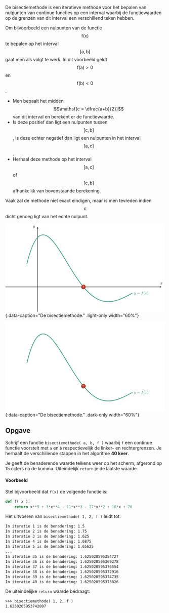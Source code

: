 De bisectiemethode is een iteratieve methode voor het bepalen van nulpunten van continue functies op een interval waarbij de functiewaarden op de grenzen van dit interval een verschillend teken hebben.

Om bijvoorbeeld een nulpunten van de functie $$\mathsf{f(x)}$$ te bepalen op het interval $$\mathsf{[a,b]}$$ gaat men als volgt te werk. In dit voorbeeld geldt $$\mathsf{f(a) > 0}$$ en $$\mathsf{f(b) <0}$$.

- Men bepaalt het midden $$\mathsf{c = \dfrac{a+b}{2}}$$ van dit interval en berekent er de functiewaarde. 
- Is deze positief dan ligt een nulpunten tussen $$\mathsf{[c,b]}$$, is deze echter negatief dan ligt een nulpunten in het interval $$\mathsf{[a,c]}$$.
- Herhaal deze methode op het interval $$\mathsf{[a,c]}$$ of $$\mathsf{[c,b]}$$ afhankelijk van bovenstaande berekening.

Vaak zal de methode niet exact eindigen, maar is men tevreden indien $$\mathsf{c}$$ dicht genoeg ligt van het echte nulpunt.

![Bisectiemethode](media/animation.png "De bisectiemethode."){:data-caption="De bisectiemethode." .light-only width="60%"}

![Bisectiemethode](media/animation_dark.png "De bisectiemethode."){:data-caption="De bisectiemethode." .dark-only width="60%"}

## Opgave

Schrijf een functie `bisectiemethode( a, b, f )` waarbij `f` een continue functie voorstelt met `a` en `b` respectievelijk de linker- en rechtergrenzen. Je herhaalt de verschillende stappen in het algoritme **40 keer**.

Je geeft de benaderende waarde telkens weer op het scherm, afgerond op 15 cijfers na de komma. Uiteindelijk `return` je de laatste waarde. 

#### Voorbeeld

Stel bijvoorbeeld dat `f(x)` de volgende functie is:

```python
def f( x ):
    return x**5 + 3*x**4 - 11*x**3 - 27*x**2 + 10*x + 70
```

Het uitvoeren van `bisectiemethode( 1, 2, f )` leidt tot:
```
In iteratie 1 is de benadering: 1.5
In iteratie 2 is de benadering: 1.75
In iteratie 3 is de benadering: 1.625
In iteratie 4 is de benadering: 1.6875
In iteratie 5 is de benadering: 1.65625
...
In iteratie 35 is de benadering: 1.625020595354727
In iteratie 36 is de benadering: 1.625020595369278
In iteratie 37 is de benadering: 1.625020595376554
In iteratie 38 is de benadering: 1.625020595372916
In iteratie 39 is de benadering: 1.625020595374735
In iteratie 40 is de benadering: 1.625020595373826
```

De uiteindelijke `return` waarde bedraagt:
```
>>> bisectiemethode( 1, 2, f )
1.6250205953742807
```

